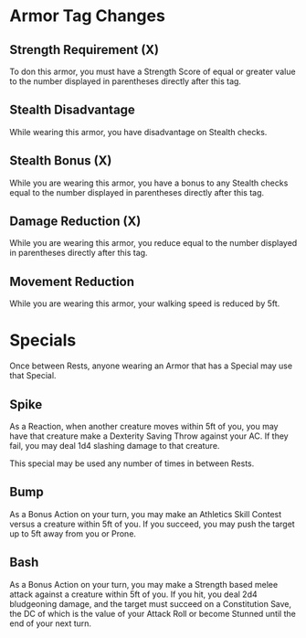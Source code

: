 # Armor Tag Changes
## Strength Requirement (X)
To don this armor, you must have a Strength Score of equal or greater value to the number displayed in parentheses directly after this tag.
## Stealth Disadvantage
While wearing this armor, you have disadvantage on Stealth checks.
## Stealth Bonus (X)
While you are wearing this armor, you have a bonus to any Stealth checks equal to the number displayed in parentheses directly after this tag.
## Damage Reduction (X)
While you are wearing this armor, you reduce equal to the number displayed in parentheses directly after this tag.
## Movement Reduction
While you are wearing this armor, your walking speed is reduced by 5ft.
# Specials
Once between Rests, anyone wearing an Armor that has a Special may use that Special.
## Spike
As a Reaction, when another creature moves within 5ft of you, you may have that creature make a Dexterity Saving Throw against your AC. If they fail, you may deal 1d4 slashing damage to that creature.

This special may be used any number of times in between Rests.

## Bump
As a Bonus Action on your turn, you may make an Athletics Skill Contest versus a creature within 5ft of you. If you succeed, you may push the target up to 5ft away from you or Prone.

## Bash
As a Bonus Action on your turn, you may make a Strength based melee attack against a creature within 5ft of you. If you hit, you deal 2d4 bludgeoning damage, and the target must succeed on a Constitution Save, the DC of which is the value of your Attack Roll or become Stunned until the end of your next turn.
